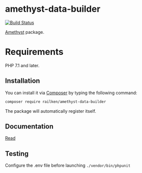 # amethyst-data-builder

[![Build Status](https://travis-ci.org/railken/amethyst-data-builder.svg?branch=master)](https://travis-ci.org/railken/amethyst-data-builder)

[Amethyst](https://github.com/railken/amethyst) package.

# Requirements

PHP 7.1 and later.

## Installation

You can install it via [Composer](https://getcomposer.org/) by typing the following command:

```bash
composer require railken/amethyst-data-builder
```

The package will automatically register itself.

## Documentation

[Read](docs/index.md)

## Testing

Configure the .env file before launching `./vendor/bin/phpunit`
